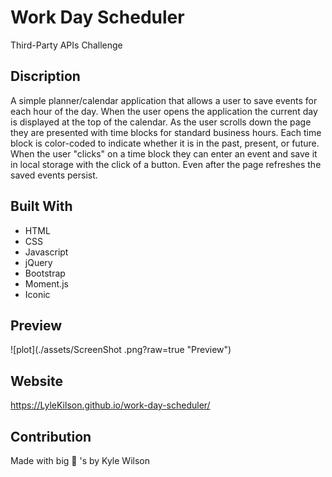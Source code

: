 # Work Day Scheduler
Third-Party APIs Challenge

## Discription 
A simple planner/calendar application that allows a user to save events for each hour of the day. When the user opens the application the current day is displayed at the top of the calendar. As the user scrolls down the page they are presented with time blocks for standard business hours. Each time block is color-coded to indicate whether it is in the past, present, or future. When the user "clicks" on a time block they can enter an event and save it in local storage with the click of a button. Even after the page refreshes the saved events persist.

## Built With
* HTML
* CSS
* Javascript
* jQuery
* Bootstrap
* Moment.js
* Iconic

## Preview
![plot](./assets/ScreenShot .png?raw=true "Preview")

## Website
https://LyleKilson.github.io/work-day-scheduler/

## Contribution
Made with big 🧠 's by Kyle Wilson

